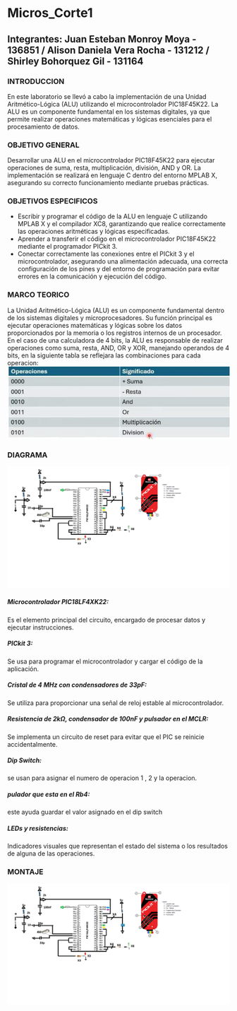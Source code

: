 # Micros_Corte1
## Integrantes: Juan Esteban Monroy Moya - 136851 / Alison Daniela Vera Rocha - 131212 / Shirley Bohorquez Gil - 131164
### INTRODUCCION
En este laboratorio se llevó a cabo la implementación de una Unidad Aritmético-Lógica (ALU) utilizando el microcontrolador PIC18F45K22. La ALU es un componente fundamental en los sistemas digitales, ya que permite realizar operaciones matemáticas y lógicas esenciales para el procesamiento de datos.

### OBJETIVO GENERAL
Desarrollar una ALU en el microcontrolador PIC18F45K22 para ejecutar operaciones de suma, resta, multiplicación, división, AND y OR. La implementación se realizará en lenguaje C dentro del entorno MPLAB X, asegurando su correcto funcionamiento mediante pruebas prácticas.

### OBJETIVOS ESPECIFICOS
* Escribir y programar el código de la ALU en lenguaje C utilizando MPLAB X y el compilador XC8, garantizando que realice correctamente las operaciones aritméticas y lógicas especificadas.
* Aprender a transferir el código en el microcontrolador PIC18F45K22 mediante el programador PICkit 3.
* Conectar correctamente las conexiones entre el PICkit 3 y el microcontrolador, asegurando una alimentación adecuada, una correcta configuración de los pines y del entorno de programación para evitar errores en la comunicación y ejecución del código.
### MARCO TEORICO
La Unidad Aritmético-Lógica (ALU) es un componente fundamental dentro de los sistemas digitales y microprocesadores. Su función principal es ejecutar operaciones matemáticas y lógicas sobre los datos proporcionados por la memoria o los registros internos de un procesador. En el caso de una calculadora de 4 bits, la ALU es responsable de realizar operaciones como suma, resta, AND, OR y XOR, manejando operandos de 4 bits, en la siguiente tabla se reflejara las combinaciones para cada operacion:
![Tabla de operaciones](https://github.com/Juanes20feb/Micros_Corte1/blob/Alison/WhatsApp%20Image%202025-03-08%20at%2012.04.18%20AM.jpeg)

### DIAGRAMA
![Diagrama](https://github.com/Juanes20feb/Micros_Corte1/blob/Alison/imagen_2025-03-08_005011209.png)

##### Microcontrolador PIC18LF4XK22: 
Es el elemento principal del circuito, encargado de procesar datos y ejecutar instrucciones.
##### PICkit 3:  
Se usa para programar el microcontrolador y cargar el código de la aplicación.
##### Cristal de 4 MHz con condensadores de 33pF:
Se utiliza para proporcionar una señal de reloj estable al microcontrolador.
##### Resistencia de 2kΩ, condensador de 100nF y pulsador en el MCLR: 
 Se implementa un circuito de reset para evitar que el PIC se reinicie accidentalmente.
 ##### Dip Switch: 
 se usan para asignar el numero de operacion 1 , 2 y la operacion.
 ##### pulador que esta en el Rb4:
 este ayuda guardar el valor asignado en el dip switch
 ##### LEDs y resistencias:
 Indicadores visuales que representan el estado del sistema o los resultados de alguna de las operaciones.

 ### MONTAJE
 ![Diagrama](https://github.com/Juanes20feb/Micros_Corte1/blob/Alison/imagen_2025-03-08_005011209.png)

 
